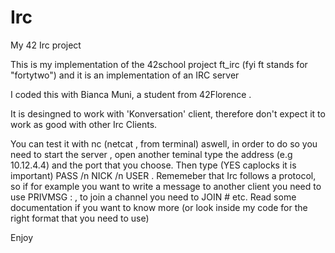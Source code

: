 # Irc
My 42 Irc project 


This is my implementation of the 42school project ft_irc (fyi ft stands for "fortytwo") and it is an implementation of an IRC server

I coded this with Bianca Muni, a student from 42Florence .

It is desingned to work with 'Konversation' client, therefore don't expect it to work as good with other Irc Clients.

You can test it with nc (netcat , from terminal) aswell, in order to do so you need to start the server , open another teminal type the address (e.g 10.12.4.4) and the port that you choose. 
Then type (YES caplocks it is important) PASS <yourpw> /n NICK <yournick> /n USER <youruser>.
Rememeber that Irc follows a protocol, so if for example you want to write a message to another client you need to use PRIVMSG : , to join a channel you need to JOIN #<channel> etc. 
Read some documentation if you want to know more (or look inside my code for the right format that you need to use)

Enjoy
